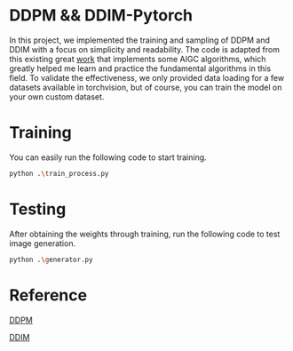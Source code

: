 # DDPM && DDIM-Pytorch
In this project, we implemented the training and sampling of DDPM and DDIM with a focus on simplicity and readability. The code is adapted from this existing great [work](https://github.com/xiaohu2015/nngen) that implements some AIGC algorithms, which greatly helped me learn and practice the fundamental algorithms in this field. To validate the effectiveness, we only provided data loading for a few datasets available in torchvision, but of course, you can train the model on your own custom dataset.
# Training
You can easily run the following code to start training.
```sh
python .\train_process.py  
```
# Testing
After obtaining the weights through training, run the following code to test image generation.
```sh
python .\generator.py        
```
# Reference
[DDPM](https://arxiv.org/pdf/2006.11239)

[DDIM](https://arxiv.org/pdf/2010.02502)
